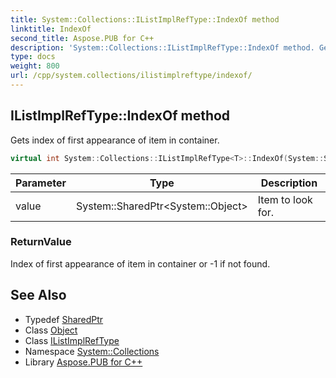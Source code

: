 ```yaml
---
title: System::Collections::IListImplRefType::IndexOf method
linktitle: IndexOf
second_title: Aspose.PUB for C++
description: 'System::Collections::IListImplRefType::IndexOf method. Gets index of first appearance of item in container in C++.'
type: docs
weight: 800
url: /cpp/system.collections/ilistimplreftype/indexof/
---
```

## IListImplRefType::IndexOf method


Gets index of first appearance of item in container.

```cpp
virtual int System::Collections::IListImplRefType<T>::IndexOf(System::SharedPtr<System::Object> value) const override
```


| Parameter | Type | Description |
| --- | --- | --- |
| value | System::SharedPtr\<System::Object\> | Item to look for. |

### ReturnValue

Index of first appearance of item in container or -1 if not found.

## See Also

* Typedef [SharedPtr](../../../system/sharedptr/)
* Class [Object](../../../system/object/)
* Class [IListImplRefType](../)
* Namespace [System::Collections](../../)
* Library [Aspose.PUB for C++](../../../)
